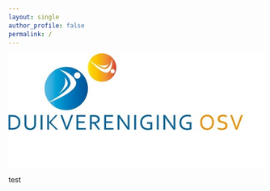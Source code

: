 ```yaml
---
layout: single
author_profile: false
permalink: /
---
```


![OSV Veenendaal](/assets/images/duikvereniging-osv.jpg)

test